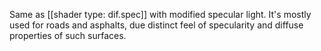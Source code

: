 Same as [[shader type: dif.spec]] with modified specular light. It's mostly used for roads and asphalts, due distinct feel of specularity and diffuse properties of such surfaces.